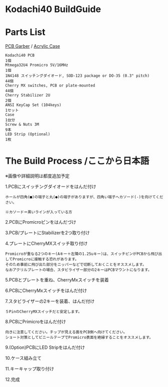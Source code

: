 # Kodachi40 BuildGuide

# Parts List

 [PCB Garber](https://github.com/BentouyaP/Gerber/tree/master/Kodachi40) / [Acrylic Case](https://github.com/BentouyaP/KeyboardCase/tree/master/Kodachi40)  

    Kodachi40 PCB                                                               1個     
    Mtmega32U4 Promicro 5V/16MHz                                                1個
    1N4148 スイッチングダイオード, SOD-123 package or DO-35 (0.3" pitch)         44個
    Cherry MX switches, PCB or plate-mounted                                   44個
    Cherry Stabilizer 2U                                                        2個
    ANSI KeyCap Set (104keys)                                                1セット
    Case                                                                      1台分
    Screw & Nuts 3M                                                             9本
    LED Strip (Optional)                                                        1枚

# The Build Process /ここから日本語
※画像や詳細説明は都度追加予定

1.PCBにスイッチングダイオードをはんだ付け

    ホールが四角(■)の端子と丸(●)の端子がありますが、四角い端子へカソード(-)を向けてください。
    
    ※カソード＝黒いラインが入っている方

2.PCBにPromicroピンをはんだづけ

3.PCB/プレートにStabilizerを2つ取り付け

4.プレートにCherryMXスイッチ取り付け

    Promicroが重なる2つのキー(Aキー＋左隣の1.25uキー)は、スイッチピンがPCBから飛び出してPromicroに接触する恐れがあります。
    そのため事前に飛び出た部分をニッパーなどで切断しておくことをオススメします。
    なおアクリルプレートの場合、スタビライザー部分の2キーはPCBマウントになります。

5.PCBとプレートを重ね、CherryMxスイッチを装着

6.PCBにCherryMxスイッチをはんだ付け

7.スタビライザーの2キーを装着、はんだ付け

    ５PinのCherryMXスイッチだと安定します。

8.PCBにPrimicroをはんだ付け

    向きに注意してください。チップが見える面をPCB側へ向けてください。
    ショート対策としてビニールテープでPromicro表面を絶縁することをオススメします。

9.(Option)PCBにLED Stripをはんだ付け

10.ケース組み立て

11.キーキャップ取り付け

12.完成


